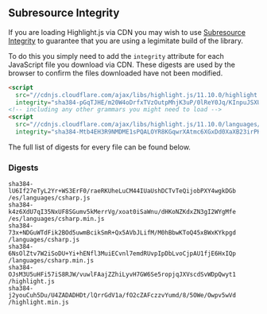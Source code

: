 ## Subresource Integrity

If you are loading Highlight.js via CDN you may wish to use [Subresource Integrity](https://developer.mozilla.org/en-US/docs/Web/Security/Subresource_Integrity) to guarantee that you are using a legimitate build of the library.

To do this you simply need to add the `integrity` attribute for each JavaScript file you download via CDN. These digests are used by the browser to confirm the files downloaded have not been modified.

```html
<script
  src="//cdnjs.cloudflare.com/ajax/libs/highlight.js/11.10.0/highlight.min.js"
  integrity="sha384-pGqTJHE/m20W4oDrfxTVzOutpMhjK3uP/0lReY0Jq/KInpuJSXUnk4WAYbciCLqT"></script>
<!-- including any other grammars you might need to load -->
<script
  src="//cdnjs.cloudflare.com/ajax/libs/highlight.js/11.10.0/languages/go.min.js"
  integrity="sha384-Mtb4EH3R9NMDME1sPQALOYR8KGqwrXAtmc6XGxDd0XaXB23irPKsuET0JjZt5utI"></script>
```

The full list of digests for every file can be found below.

### Digests

```
sha384-lU6If27eTyL2Yr+WS3ErF0/raeRKUheLuCM44IUaUshDCTvTeQijobPXY4wgkDGb /es/languages/csharp.js
sha384-k4z6XdU7qI35NxUF8SGumv5kMerrVg/xoat0iSaWnu/dHKoNZKdxZN3gI2WYgMfe /es/languages/csharp.min.js
sha384-73x+NDGuWTdFik2BOd5uwmBcikSmR+Qx5AVbJLifM/M0hBbwKToQ45xBWxKYkpgd /languages/csharp.js
sha384-6NsOlZtv7W2iSoDU+Yi+hENfl3MuiECvnl7emdRUvpIpDbLvoCjpAU1fjE6HxIQp /languages/csharp.min.js
sha384-OJsM3U5uHFi57iS8RJW/vuwlFAajZZhiLyvH7GW6Se5ropjqJXVscdSvWDpQwyt1 /highlight.js
sha384-j2youCuh5Du/U4ZADADHDt/lQrrGdV1a/fO2cZAFczzvYumd/8/5OWe/Owpv5wVd /highlight.min.js
```

